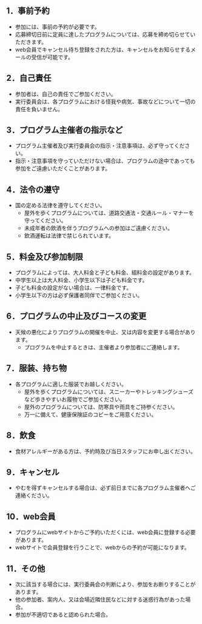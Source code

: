 ## 1．事前予約

- 参加には、事前の予約が必要です。
- 応募締切日前に定員に達したプログラムについては、応募を締め切らせていただきます。
- web会員でキャンセル待ち登録をされた方は、キャンセルをお知らせするメールの受信が可能です。

## 2．自己責任

- 参加者は、自己の責任でご参加ください。
- 実行委員会は、各プログラムにおける怪我や病気、事故などについて一切の責任を負いません。

## 3．プログラム主催者の指示など

- プログラム主催者及び実行委員会の指示・注意事項は、必ず守ってください。
- 指示・注意事項を守っていただけない場合は、プログラムの途中であっても参加をご遠慮いただくことがあります。

## 4．法令の遵守

- 国の定める法律を遵守してください。
  - 屋外を歩くプログラムについては、道路交通法・交通ルール・マナーを守ってください。
  - 未成年者の飲酒を伴うプログラムへの参加はご遠慮ください。
  - 飲酒運転は法律で禁じられています。

## 5．料金及び参加制限

- プログラムによっては、大人料金と子ども料金、組料金の設定があります。
- 中学生以上は大人料金、小学生以下は子ども料金です。
- 子ども料金の設定がない場合は、一律料金です。
- 小学生以下の方は必ず保護者同伴でご参加ください。

## 6．プログラムの中止及びコースの変更

- 天候の悪化によりプログラムの開催を中止、又は内容を変更する場合があります。
  - プログラムを中止するときは、主催者より参加者にご連絡します。

## 7．服装、持ち物

- 各プログラムに適した服装でお越しください。
  - 屋外を歩くプログラムについては、スニーカーやトレッキングシューズなど歩きやすいお履物でご参加ください。
  - 屋外のプログラムについては、防寒具や雨具をご持参ください。
  - 万一に備えて、健康保険証のコピーをご用意ください。

## 8．飲食

- 食材アレルギーがある方は、予約時及び当日スタッフにお申し出ください。

## 9．キャンセル

- やむを得ずキャンセルする場合は、必ず前日までに各プログラム主催者へご連絡ください。

## 10．web会員

- プログラムにwebサイトからご予約いただくには、web会員に登録する必要があります。
- webサイトで会員登録を行うことで、webからの予約が可能になります。

## 11．その他

- 次に該当する場合には、実行委員会の判断により、参加をお断りすることがあります。
- 他の参加者、案内人、又は会場近隣住民などに対する迷惑行為があった場合。
- 参加が不適切であると認められた場合。
